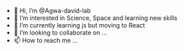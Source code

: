 - 👋 Hi, I’m @Agwa-david-lab
- 👀 I’m interested in Science, Space and learning new skills
- 🌱 I’m currently learning js but moving to React
- 💞️ I’m looking to collaborate on ...
- 📫 How to reach me ...

<!---
Agwa-david-lab/Agwa-david-lab is a ✨ special ✨ repository because its `README.md` (this file) appears on your GitHub profile.
You can click the Preview link to take a look at your changes.
--->
